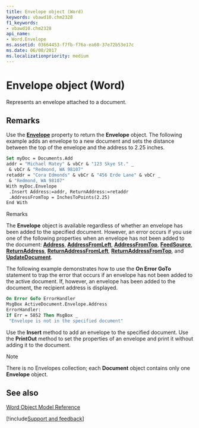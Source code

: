 ```yaml
---
title: Envelope object (Word)
keywords: vbawd10.chm2328
f1_keywords:
- vbawd10.chm2328
api_name:
- Word.Envelope
ms.assetid: 03664453-f7fb-f76a-ea60-37e72b53e17c
ms.date: 06/08/2017
ms.localizationpriority: medium
---
```



# Envelope object (Word)

Represents an envelope attached to a document.


## Remarks

Use the **[Envelope](Word.Document.Envelope.md)** property to return the **Envelope** object. The following example adds an envelope to a new document and sets the distance between the top of the envelope and the address to 2.25 inches.


```vb
Set myDoc = Documents.Add 
addr = "Michael Matey" & vbCr & "123 Skye St." _ 
 & vbCr & "Redmond, WA 98107" 
retaddr = "Cora Edmonds" & vbCr & "456 Erde Lane" & vbCr _ 
 & "Redmond, WA 98107" 
With myDoc.Envelope 
 .Insert Address:=addr, ReturnAddress:=retaddr 
 .AddressFromTop = InchesToPoints(2.25) 
End With
```

Remarks

The **Envelope** object is available regardless of whether an envelope has been added to the specified document. However, an error occurs if you use one of the following properties when an envelope has not been added to the document: **[Address](Word.Envelope.Address.md)**, **[AddressFromLeft](Word.Envelope.AddressFromLeft.md)**, **[AddressFromTop](Word.Envelope.AddressFromTop.md)**, **[FeedSource](Word.Envelope.FeedSource.md)**, **[ReturnAddress](Word.Envelope.ReturnAddress.md)**, **[ReturnAddressFromLeft](Word.Envelope.ReturnAddressFromLeft.md)**, **[ReturnAddressFromTop](Word.Envelope.ReturnAddressFromTop.md)**, and **[UpdateDocument](Word.Envelope.UpdateDocument.md)**.

The following example demonstrates how to use the **On Error GoTo** statement to trap the error that occurs if an envelope has not been added to the active document. If, however, an envelope has been added to the document, the recipient address is displayed.




```vb
On Error GoTo ErrorHandler 
MsgBox ActiveDocument.Envelope.Address 
ErrorHandler: 
If Err = 5852 Then MsgBox _ 
 "Envelope is not in the specified document"
```

Use the **Insert** method to add an envelope to the specified document. Use the **PrintOut** method to set the properties of an envelope and print it without adding it to the document.


> [!NOTE] 
> There is no Envelopes collection; each **Document** object contains only one **Envelope** object.


## See also



[Word Object Model Reference](overview/Word/object-model.md)

[!include[Support and feedback](~/includes/feedback-boilerplate.md)]